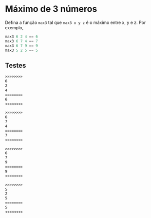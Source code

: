 # Máximo de 3 números

Defina a função `max3` tal que `max3 x y z` é o máximo entre x, y e z. Por exemplo,

```hs
max3 6 2 4 == 6
max3 6 7 4 == 7
max3 6 7 9 == 9
max3 5 2 5 == 5
```

## Testes

```txt
>>>>>>>>
6
2
4
========
6
<<<<<<<<

>>>>>>>>
6
7
4
========
7
<<<<<<<<

>>>>>>>>
6
7
9
========
9
<<<<<<<<

>>>>>>>>
5
2
5
========
5
<<<<<<<<

```

